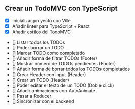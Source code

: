 ## Crear un TodoMVC con TypeScript

- [x] Inicializar proyecto con Vite
- [x] Añadir linter para TypeScript + React
- [x] Añadir estilos del TodoMVC
- [] Listar todos los TODOs
- [] Poder borrar un TODO
- [] Marcar TODO como completado
- [] Añadir forma de filtrar TODOs (Footer)
- [] Mostrar número de TODOs pendientes (Footer)
- [] Añadir forma de borrar todos los TODOs completados
- [] Crear Header con input (Header)
- [] Crear un TODO (Header)
- [] Poder editar el texto de un TODO (Doble click)
- [] Añadir animaciones con AutoAnimate
- [] Pasar a Reducer
- [] Sincronizar con el backend
